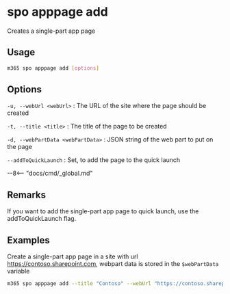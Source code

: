 # spo apppage add

Creates a single-part app page

## Usage

```sh
m365 spo apppage add [options]
```

## Options

`-u, --webUrl <webUrl>`
: The URL of the site where the page should be created

`-t, --title <title>`
: The title of the page to be created

`-d, --webPartData <webPartData>`
: JSON string of the web part to put on the page

`--addToQuickLaunch`
: Set, to add the page to the quick launch

--8<-- "docs/cmd/_global.md"

## Remarks

If you want to add the single-part app page to quick launch, use the addToQuickLaunch flag.

## Examples

Create a single-part app page in a site with url https://contoso.sharepoint.com, webpart data is stored in the `$webPartData` variable

```sh
m365 spo apppage add --title "Contoso" --webUrl "https://contoso.sharepoint.com" --webPartData $webPartData --addToQuickLaunch
```